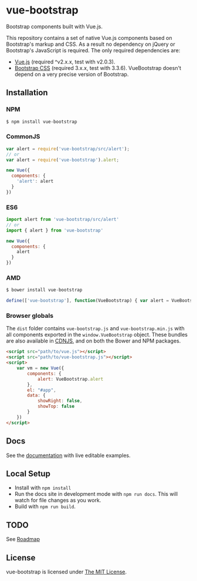 # vue-bootstrap
Bootstrap components built with Vue.js.

This repository contains a set of native Vue.js components based on Bootstrap's markup and CSS. As a result no dependency on jQuery or Bootstrap's JavaScript is required. The only required dependencies are:

* [Vue.js](http://vuejs.org/) (required ^v2.x.x, test with v2.0.3).
* [Bootstrap CSS](http://getbootstrap.com/) (required 3.x.x, test with 3.3.6). VueBootstrap doesn't depend on a very precise version of Bootstrap.

## Installation

### NPM

```bash
$ npm install vue-bootstrap
```

### CommonJS
```js
var alert = require('vue-bootstrap/src/alert');
// or
var alert = require('vue-bootstrap').alert;

new Vue({
  components: {
    'alert': alert
  }
})
```

### ES6
```js
import alert from 'vue-bootstrap/src/alert'
// or
import { alert } from 'vue-bootstrap'

new Vue({
  components: {
    alert
  }
})
```

### AMD
```js
$ bower install vue-bootstrap

define(['vue-bootstrap'], function(VueBootstrap) { var alert = VueBootstrap.alert; ... });
```

### Browser globals
The `dist` folder contains `vue-bootstrap.js` and `vue-bootstrap.min.js` with all components exported in the <code>window.VueBootstrap</code> object. These bundles are also available in [CDNJS](https://cdnjs.com/libraries/vue-bootstrap),
and on both the Bower and NPM packages.

```html
<script src="path/to/vue.js"></script>
<script src="path/to/vue-bootstrap.js"></script>
<script>
    var vm = new Vue({
        components: {
            alert: VueBootstrap.alert
        },
        el: "#app",
        data: {
            showRight: false,
            showTop: false
        }
    })
</script>
```

## Docs
See the [documentation]() with live editable examples.

## Local Setup
* Install with `npm install`
* Run the docs site in development mode with `npm run docs`. This will watch for file changes as you work.
* Build with `npm run build`.

## TODO
See [Roadmap]()

## License
vue-bootstrap is licensed under [The MIT License](LICENSE).
